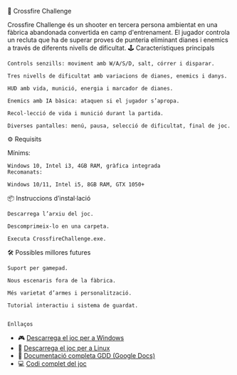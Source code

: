 🎯 Crossfire Challenge

Crossfire Challenge és un shooter en tercera persona ambientat en una fàbrica abandonada convertida en camp d'entrenament. El jugador controla un recluta que ha de superar proves de punteria eliminant dianes i enemics a través de diferents nivells de dificultat.
🕹️ Característiques principals

    Controls senzills: moviment amb W/A/S/D, salt, córrer i disparar.

    Tres nivells de dificultat amb variacions de dianes, enemics i danys.

    HUD amb vida, munició, energia i marcador de dianes.

    Enemics amb IA bàsica: ataquen si el jugador s’apropa.

    Recol·lecció de vida i munició durant la partida.

    Diverses pantalles: menú, pausa, selecció de dificultat, final de joc.

⚙️ Requisits

Mínims:

    Windows 10, Intel i3, 4GB RAM, gràfica integrada
    Recomanats:

    Windows 10/11, Intel i5, 8GB RAM, GTX 1050+

📦 Instruccions d’instal·lació

    Descarrega l’arxiu del joc.

    Descomprimeix-lo en una carpeta.

    Executa CrossfireChallenge.exe.

🛠️ Possibles millores futures

    Suport per gamepad.

    Nous escenaris fora de la fàbrica.

    Més varietat d’armes i personalització.

    Tutorial interactiu i sistema de guardat.


    Enllaços
- 🎮 [Descarrega el joc per a Windows](https://drive.google.com/drive/folders/1zkdN-x9U4jYHmaUCRw0IG4fzhPvmcQBp?usp=drive_link)
- 🐧 [Descarrega el joc per a Linux](https://drive.google.com/drive/folders/1uoaZOBgHpovhG6e8CPqY89fvLBJqrsXy?usp=drive_link)
- 📄 [Documentació completa GDD (Google Docs)](https://docs.google.com/document/d/1TZ40GXxVcy6N95w12e1jXDuz_qjncxz3WWVd0VdZblA/edit?usp=sharing)
- 💻 [Codi complet del joc](https://drive.google.com/drive/folders/1v0vE4AP8o8rLsq3z83XBwJrQD-1wiqnG?usp=drive_link)
